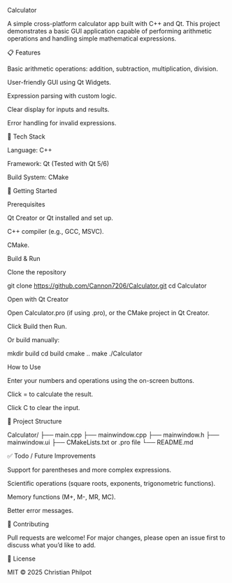 Calculator

A simple cross-platform calculator app built with C++ and Qt. This project demonstrates a basic GUI application capable of performing arithmetic operations and handling simple mathematical expressions.

📋 Features

Basic arithmetic operations: addition, subtraction, multiplication, division.

User-friendly GUI using Qt Widgets.

Expression parsing with custom logic.

Clear display for inputs and results.

Error handling for invalid expressions.

🧰 Tech Stack

Language: C++

Framework: Qt (Tested with Qt 5/6)

Build System: CMake

🚀 Getting Started

Prerequisites

Qt Creator or Qt installed and set up.

C++ compiler (e.g., GCC, MSVC).

CMake.

Build & Run

Clone the repository

git clone https://github.com/Cannon7206/Calculator.git
cd Calculator

Open with Qt Creator

Open Calculator.pro (if using .pro), or the CMake project in Qt Creator.

Click Build then Run.

Or build manually:

mkdir build
cd build
cmake ..
make
./Calculator

How to Use

Enter your numbers and operations using the on-screen buttons.

Click = to calculate the result.

Click C to clear the input.

📂 Project Structure

Calculator/
 ├── main.cpp
 ├── mainwindow.cpp
 ├── mainwindow.h
 ├── mainwindow.ui
 ├── CMakeLists.txt or .pro file
 └── README.md

✅ Todo / Future Improvements

Support for parentheses and more complex expressions.

Scientific operations (square roots, exponents, trigonometric functions).

Memory functions (M+, M-, MR, MC).

Better error messages.

🤝 Contributing

Pull requests are welcome! For major changes, please open an issue first to discuss what you’d like to add.

📄 License

MIT © 2025 Christian Philpot

